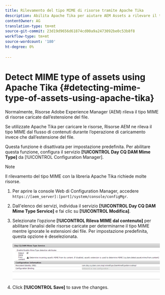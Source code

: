 ```yaml
---
title: Rilevamento del tipo MIME di risorse tramite Apache Tika
description: Abilita Apache Tika per aiutare AEM Assets a rilevare il tipo MIME di risorse dal flusso di contenuto durante l’operazione di caricamento invece che l’estensione del file.
contentOwner: AG
translation-type: tm+mt
source-git-commit: 23d19d9656d61874cd00a9a2473092be0c53b8f8
workflow-type: tm+mt
source-wordcount: '180'
ht-degree: 0%

---
```



# Detect MIME type of assets using Apache Tika {#detecting-mime-type-of-assets-using-apache-tika}

Normalmente, Risorse Adobe Experience Manager (AEM) rileva il tipo MIME di risorse caricate dall’estensione del file.

Se utilizzate Apache Tika per caricare le risorse, Risorse AEM ne rileva il tipo MIME dal flusso di contenuti durante l’operazione di caricamento invece che dall’estensione del file.

Questa funzione è disattivata per impostazione predefinita. Per abilitare questa funzione, configura il servizio **[!UICONTROL Day CQ DAM Mime Type]** da [!UICONTROL Configuration Manager].

>[!NOTE]
>
>Il rilevamento del tipo MIME con la libreria Apache Tika richiede molte risorse.

1. Per aprire la console Web di Configuration Manager, accedere `https://[aem_server]:[port]/system/console/configMgr`.

1. Dall&#39;elenco dei servizi, individua il servizio **[!UICONTROL Day CQ DAM Mime Type Service]** e fai clic su **[!UICONTROL Modifica]**.

1. Selezionate l’opzione **[!UICONTROL Rileva MIME dal contenuto]** per abilitare l’analisi delle risorse caricate per determinarne il tipo MIME mentre ignorate le estensioni dei file. Per impostazione predefinita, questa opzione è deselezionata.

   ![chlimage_1-333](assets/chlimage_1-333.png)

1. Click **[!UICONTROL Save]** to save the changes.
